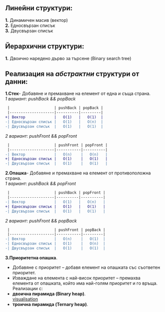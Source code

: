 ## Линейни структури:
**1.** Динамичен масив (вектор)  
**2.** Едносвързан списък  
**3.** Двусвързан списък  

## Йерархични структури:  
**1.** Двоично наредено дърво за търсене (Binary search tree)  

## Реализация на *абстрактни* структури от данни:  

**1.Стек**- Добавяне и премахване на елемент от една и съща страна.   
*1 вариант: pushBack && popBack*  
```diff
 |                    | pushBack | popBack |
 |--------------------|----------|---------|
+| Вектор             |   O(1)   |   O(1)  |
-| Едносвързан списък |   O(1)   |   O(n)  |
-| Двусвързан списък  |   O(1)   |   O(1)  |
  ```
  *2 вариант: pushFront && popFront*  
  ```diff
   |                    | pushFront | popFront |
   |--------------------|-----------|----------|
-| Вектор             |   O(n)    |   O(n)   |
+| Едносвързан списък |   O(1)    |   O(1)   |
-| Двусвързан списък  |   O(1)    |   O(1)   |
```
  
**2.Опашка**- Добавяне и премахване на елемент от противоположна страна.  
*1 вариант: pushBack && popFront*  
```diff
 |                    | pushBack | popFront |
 |--------------------|----------|----------|
-| Вектор             |   O(1)   |   O(n)   |
+| Едносвързан списък |   O(1)   |   O(1)   |
-| Двусвързан списък  |   O(1)   |   O(1)   |
  ```
  *2 вариант: pushFront && popBack*  
  ```diff
   |                    | pushFront | popBack |
   |--------------------|-----------|---------|
-| Вектор             |   O(n)    |   O(1)  |
-| Едносвързан списък |   O(1)    |   O(n)  |
-| Двусвързан списък  |   O(1)    |   O(1)  |
```

**3.Приоритетна опашка**.  
* Добавяне с приоритет – добавя елемент на опашката със съответен приоритет.  
* Изваждане на елемента с най-висок приоритет – премахва елемента от опашката, който има най-голям приоритет и го връща.  
Реализации с: 
* **двоична пирамида (Binary heap)**.  
[visualisation]( https://visualgo.net/en/heap)
* **троична пирамида (Ternary heap)**.  
